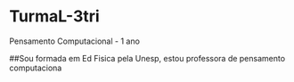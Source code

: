 # TurmaL-3tri
Pensamento Computacional - 1  ano

##Sou formada em Ed Fisica pela Unesp, estou professora de pensamento computaciona
